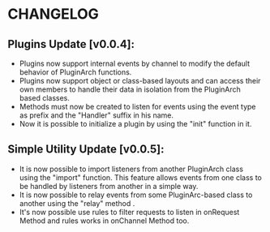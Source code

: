 # CHANGELOG
## Plugins Update [v0.0.4]:
- Plugins now support internal events by channel 
  to modify the default behavior of PluginArch functions.
- Plugins now support object or class-based layouts and
  can access their own members to handle their data in
  isolation from the PluginArch based classes.
- Methods must now be created to listen for events using
  the event type as prefix and the "Handler" suffix in his name.
- Now it is possible to initialize a plugin by using the "init" function in it.

## Simple Utility Update [v0.0.5]: 
- It is now possible to import listeners from another PluginArch class using the "import" function.
  This feature allows events from one  class to be handled by listeners from another in a simple way.
- It is now possible to relay events from some PluginArc-based class to another using the "relay" method .
- It's now possible use rules to filter requests to listen in onRequest Method and rules works in onChannel Method too.